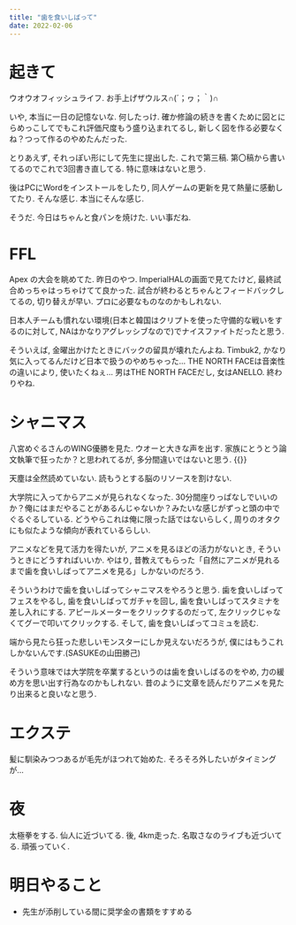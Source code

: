 ```yaml
---
title: "歯を食いしばって"
date: 2022-02-06
---
```


# 起きて
ウオウオフィッシュライフ. お手上げザウルス∩(´；ヮ；｀)∩

いや, 本当に一日の記憶ないな. 何したっけ. 確か修論の続きを書くために図とにらめっこしてでもこれ評価尺度もう盛り込まれてるし, 新しく図を作る必要なくね？つって作るのやめたんだった.

とりあえず, それっぽい形にして先生に提出した. これで第三稿. 第〇稿から書いてるのでこれで3回書き直してる. 特に意味はないと思う.

後はPCにWordをインストールをしたり, 同人ゲームの更新を見て熱量に感動してたり. そんな感じ. 本当にそんな感じ.

そうだ. 今日はちゃんと食パンを焼けた. いい事だね.

# FFL
Apex の大会を眺めてた. 昨日のやつ. ImperialHALの画面で見てたけど, 最終試合めっちゃはっちゃけてて良かった. 試合が終わるとちゃんとフィードバックしてるの, 切り替えが早い. プロに必要なものなのかもしれない.

日本人チームも慣れない環境(日本と韓国はクリプトを使った守備的な戦いをするのに対して, NAはかなりアグレッシブなので)でナイスファイトだったと思う.

そういえば, 金曜出かけたときにバックの留具が壊れたんよね. Timbuk2, かなり気に入ってるんだけど日本で扱うのやめちゃった... THE NORTH FACEは音楽性の違いにより, 使いたくねぇ... 男はTHE NORTH FACEだし, 女はANELLO. 終わりやね.

# シャニマス

八宮めぐるさんのWING優勝を見た. ウオーと大きな声を出す. 家族にとうとう論文執筆で狂ったか？と思われてるが, 多分間違いではないと思う.
{{<tweet user="dango_bot" id="1490197176550510592">}}

天塵は全然読めていない. 読もうとする脳のリソースを割けない.

大学院に入ってからアニメが見られなくなった. 30分間座りっぱなしでいいのか？俺にはまだやることがあるんじゃないか？みたいな感じがずっと頭の中でぐるぐるしている. どうやらこれは俺に限った話ではないらしく, 周りのオタクにも似たような傾向が表れているらしい.

アニメなどを見て活力を得たいが, アニメを見るほどの活力がないとき, そういうときにどうすればいいか. やはり, 昔教えてもらった「自然にアニメが見れるまで歯を食いしばってアニメを見る」しかないのだろう.

そういうわけで歯を食いしばってシャニマスをやろうと思う. 歯を食いしばってフェスをやるし, 歯を食いしばってガチャを回し, 歯を食いしばってスタミナを差し入れにする. アピールメーターをクリックするのだって, 左クリックじゃなくてグーで叩いてクリックする.
そして, 歯を食いしばってコミュを読む.

端から見たら狂った悲しいモンスターにしか見えないだろうが, 僕にはもうこれしかないんです.(SASUKEの山田勝己)

そういう意味では大学院を卒業するというのは歯を食いしばるのをやめ, 力の緩め方を思い出す行為なのかもしれない. 昔のように文章を読んだりアニメを見たり出来ると良いなと思う.

# エクステ
髪に馴染みつつあるが毛先がほつれて始めた. そろそろ外したいがタイミングが...
# 夜
太極拳をする. 仙人に近づいてる. 後, 4km走った. 名取さなのライブも近づいてる. 頑張っていく.

# 明日やること
- 先生が添削している間に奨学金の書類をすすめる